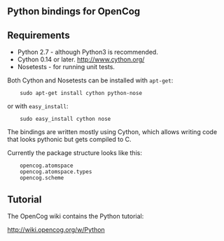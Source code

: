 Python bindings for OpenCog
---------------------------

## Requirements ##

* Python 2.7 - although Python3 is recommended.
* Cython 0.14 or later. http://www.cython.org/
* Nosetests - for running unit tests.

Both Cython and Nosetests can be installed with `apt-get`:
```
    sudo apt-get install cython python-nose
```
or with `easy_install`:
```
    sudo easy_install cython nose
```
The bindings are written mostly using Cython, which allows writing
code that looks pythonic but gets compiled to C.

Currently the package structure looks like this:
```
    opencog.atomspace
    opencog.atomspace.types
    opencog.scheme
```
## Tutorial ##

The OpenCog wiki contains the Python tutorial:

http://wiki.opencog.org/w/Python
